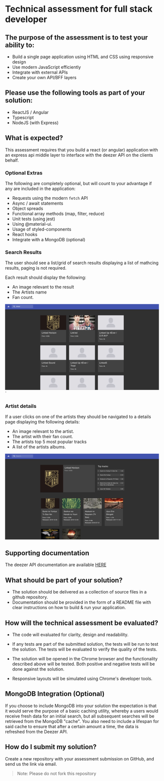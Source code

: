 # Technical assessment for full stack developer

## The purpose of the assessment is to test your ability to:

* Build a single page application using HTML and CSS using responsive design
* Use modern JavaScript efficiently
* Integrate with external APIs
* Create your own API/BFF layers

## Please use the following tools as part of your solution:

* ReactJS / Angular
* Typescript
* NodeJS (with Express)

## What is expected?

This assessment requires that you build a react (or angular) application with an express api middle layer to interface with the deezer API on the clients behalf.

### Optional Extras

The following are completely optional, but will count to your advantage if any are included in the application:

* Requests using the modern `fetch` API
* Async / await statements
* Object spreads
* Functional array methods (map, filter, reduce)
* Unit tests (using jest)
* Using @material-ui.
* Usage of styled-components
* React hooks
* Integrate with a MongoDB (optional)

### Search Results

The user should see a list/grid of search results displaying a list of mathcing results, paging is not required.

Each result should display the following:

* An image relevant to the result
* The Artists name
* Fan count.

![Search results](images/search-results.png)`

### Artist details

If a user clicks on one of the artists they should be navigated to a details page displaying the following details:

* An image relevant to the artist.
* The artist with their fan count.
* The artists top 5 most popular tracks
* A list of the artists albums.

![Artist details](images/artist-details.png)

## Supporting documentation

The deezer API documentation are available [HERE](https://developers.deezer.com/api)

## What should be part of your solution?

* The solution should be delivered as a collection of source files in a github repository.
* Documentation should be provided in the form of a README file with clear instructions on how to build & run your application.

## How will the technical assessment be evaluated?

* The code will evaluated for clarity, design and readability.

* If any tests are part of the submitted solution, the tests will be run to test the solution. The tests will be evaluated to verify the quality of the tests.

* The solution will be opened in the Chrome browser and the functionality described above will be tested. Both positive and negative tests will be done against the solution.

* Responsive layouts will be simulated using Chrome's developer tools.

## MongoDB Integration (Optional)

If you choose to include MongoDB into your solution the expectation is that it would serve the purpose of a basic caching utility, whereby a users would receive fresh data for an initial search, but all subsequent searches will be retrieved from the MongoDB "cache". You also need to include a lifespan for said cache to ensure that after a certain amount a time, the data is refreshed from the Deezer API.

## How do I submit my solution?

Create a new repository with your assessment submission on GitHub, and send us the link via email.

> Note: Please do not fork this repository
